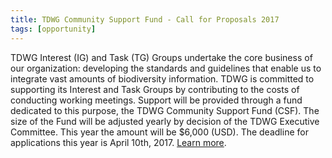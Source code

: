 ```yaml
---
title: TDWG Community Support Fund - Call for Proposals 2017
tags: [opportunity]
---
```


TDWG Interest (IG) and Task (TG) Groups undertake the core business of our organization: developing the standards and guidelines that enable us to integrate vast amounts of biodiversity information. TDWG is committed to supporting its Interest and Task Groups by contributing to the costs of conducting working meetings. Support will be provided through a fund dedicated to this purpose, the TDWG Community Support Fund (CSF). The size of the Fund will be adjusted yearly by decision of the TDWG Executive Committee. This year the amount will be $6,000 (USD). The deadline for applications this year is April 10th, 2017. [Learn more](http://www.tdwg.org/activities/comm-support-fund/).
